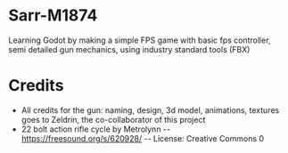 # Sarr-M1874

Learning Godot by making a simple FPS game with basic fps controller, semi detailed gun mechanics, using industry standard tools (FBX)

# Credits

* All credits for the gun: naming, design, 3d model, animations, textures goes to Zeldrin, the co-collaborator of this project
* 22 bolt action rifle cycle by Metrolynn -- https://freesound.org/s/620928/ -- License: Creative Commons 0

